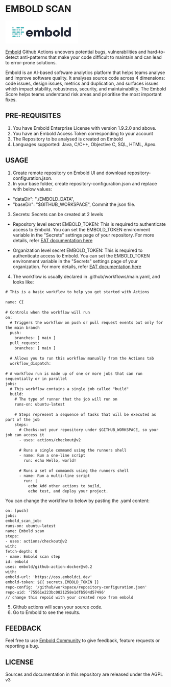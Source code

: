 # EMBOLD SCAN

<img src="./images/embold-logo.png">

[Embold](https://embold.io) Github Actions uncovers potential bugs, vulnerabilities and hard-to-detect anti-patterns that make your code difficult to maintain and can lead to error-prone solutions.
 
Embold is an AI-based software analytics platform that helps teams analyse and improve software quality. It analyses source code across 4 dimensions: code issues, design issues, metrics and duplication, and surfaces issues which impact stability, robustness, security, and maintainability. The Embold Score helps teams understand risk areas and prioritise the most important fixes.
 
## PRE-REQUISITES
1. You have Embold Enterprise License with version 1.9.2.0 and above.
2. You have an Embold Access Token corresponding to your account
3. The Repository to be analysed is created on Embold
4. Languages supported: Java, C/C++, Objective C, SQL, HTML, Apex.



## USAGE

1.	Create remote repository on Embold UI and download repository-configuration.json. 
2.	In your base folder, create repository-configuration.json and replace with below values:
   - "dataDir": "./EMBOLD_DATA",
   - "baseDir": "$GITHUB_WORKSPACE",
Commit the json file.
3.	Secrets: Secrets can be created at 2 levels
 - Repository level secret 
   EMBOLD_TOKEN: This is required to authenticate access to Embold. 
   You can set the EMBOLD_TOKEN environment variable in the "Secrets" settings page of your repository. For more details, refer [EAT documentation here](https://docs.embold.io/embold-access-token-eat/#embold-access-token-eat)
 
  - Organization level secret
   EMBOLD_TOKEN: This is required to authenticate access to Embold. 
   You can set the EMBOLD_TOKEN environment variable in the "Secrets" settings page of your organization. For more details, refer [EAT documentation here](https://docs.embold.io/embold-access-token-eat/#embold-access-token-eat)
 
4.	The workflow is usually declared in .github/workflows/main.yaml, and looks like:

```
# This is a basic workflow to help you get started with Actions

name: CI

# Controls when the workflow will run
on:
  # Triggers the workflow on push or pull request events but only for the main branch
  push:
    branches: [ main ]
  pull_request:
    branches: [ main ]

  # Allows you to run this workflow manually from the Actions tab
  workflow_dispatch:

# A workflow run is made up of one or more jobs that can run sequentially or in parallel
jobs:
  # This workflow contains a single job called "build"
  build:
    # The type of runner that the job will run on
    runs-on: ubuntu-latest

    # Steps represent a sequence of tasks that will be executed as part of the job
    steps:
      # Checks-out your repository under $GITHUB_WORKSPACE, so your job can access it
      - uses: actions/checkout@v2

      # Runs a single command using the runners shell
      - name: Run a one-line script
        run: echo Hello, world!

      # Runs a set of commands using the runners shell
      - name: Run a multi-line script
        run: |
          echo Add other actions to build,
          echo test, and deploy your project.
```



You can change the workflow to below by pasting the .yaml content:
```
on: [push]
jobs:
embold_scan_job:
runs-on: ubuntu-latest
name: Embold scan
steps:
- uses: actions/checkout@v2
with:
fetch-depth: 0
- name: Embold scan step
id: embold
uses: embold/github-action-docker@v0.2
with:
embold-url: 'https://oss.emboldci.dev'
embold-token: ${{ secrets.EMBOLD_TOKEN }}
repo-config: '/github/workspace/repository-configuration.json'
repo-uid: '75561e223bc0821258e1dfb504d57496' 
// change this repoid with your created repo from embold 
```

5.	Github actions will scan your source code.
6.	Go to Embold to see the results. 

## FEEDBACK
Feel free to use [Embold Community](https://community.embold.io) to give feedback, feature requests or reporting a bug. 
## LICENSE
Sources and documentation in this repository are released under the AGPL v3
